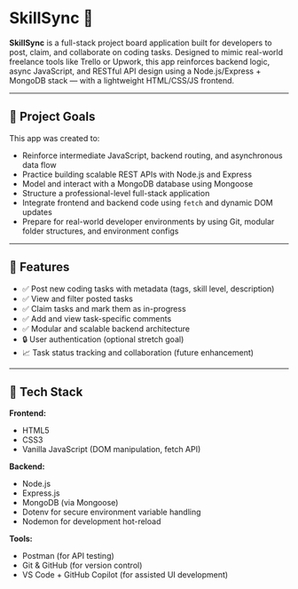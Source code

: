 # SkillSync 🎯

**SkillSync** is a full-stack project board application built for developers to post, claim, and collaborate on coding tasks. Designed to mimic real-world freelance tools like Trello or Upwork, this app reinforces backend logic, async JavaScript, and RESTful API design using a Node.js/Express + MongoDB stack — with a lightweight HTML/CSS/JS frontend.

---

## 📌 Project Goals

This app was created to:
- Reinforce intermediate JavaScript, backend routing, and asynchronous data flow
- Practice building scalable REST APIs with Node.js and Express
- Model and interact with a MongoDB database using Mongoose
- Structure a professional-level full-stack application
- Integrate frontend and backend code using `fetch` and dynamic DOM updates
- Prepare for real-world developer environments by using Git, modular folder structures, and environment configs

---

## 🚀 Features

- ✅ Post new coding tasks with metadata (tags, skill level, description)
- ✅ View and filter posted tasks
- ✅ Claim tasks and mark them as in-progress
- ✅ Add and view task-specific comments
- ✅ Modular and scalable backend architecture
- 🔒 User authentication (optional stretch goal)
- 📈 Task status tracking and collaboration (future enhancement)

---

## 🧱 Tech Stack

**Frontend:**
- HTML5
- CSS3
- Vanilla JavaScript (DOM manipulation, fetch API)

**Backend:**
- Node.js
- Express.js
- MongoDB (via Mongoose)
- Dotenv for secure environment variable handling
- Nodemon for development hot-reload

**Tools:**
- Postman (for API testing)
- Git & GitHub (for version control)
- VS Code + GitHub Copilot (for assisted UI development)

